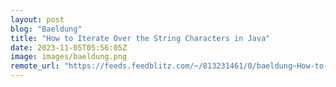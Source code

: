 ```yaml
---
layout: post
blog: "Baeldung"
title: "How to Iterate Over the String Characters in Java"
date: 2023-11-05T05:56:05Z
image: images/baeldung.png
remote_url: "https://feeds.feedblitz.com/~/813231461/0/baeldung~How-to-Iterate-Over-the-String-Characters-in-Java"
---
```

